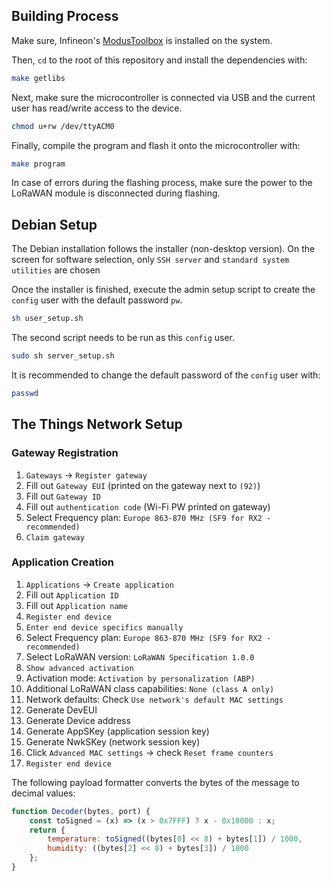 ## Building Process

Make sure, Infineon's [ModusToolbox](https://www.infineon.com/cms/en/design-support/tools/sdk/modustoolbox-software/) is installed on the system.

Then, `cd` to the root of this repository and install the dependencies with:

```sh
make getlibs
```

Next, make sure the microcontroller is connected via USB and the current user has read/write access to the device.

```sh
chmod u+rw /dev/ttyACM0
```

Finally, compile the program and flash it onto the microcontroller with:

```sh
make program
```

In case of errors during the flashing process, make sure the power to the LoRaWAN module is disconnected during flashing.

## Debian Setup

The Debian installation follows the installer (non-desktop version).
On the screen for software selection, only `SSH server` and `standard system utilities` are chosen

Once the installer is finished, execute the admin setup script to create the `config` user with the default password `pw`.

```sh
sh user_setup.sh
```

The second script needs to be run as this `config` user.

```sh
sudo sh server_setup.sh
```

It is recommended to change the default password of the `config` user with:

```sh
passwd
```

## The Things Network Setup

### Gateway Registration

1. `Gateways` → `Register gateway`
2. Fill out `Gateway EUI` (printed on the gateway next to `(92)`)
3. Fill out `Gateway ID`
4. Fill out `authentication code` (Wi-Fi PW printed on gateway)
5. Select Frequency plan: `Europe 863-870 MHz (SF9 for RX2 - recommended)`
6. `Claim gateway`

### Application Creation

1. `Applications` → `Create application`
2. Fill out `Application ID`
3. Fill out `Application name`
4. `Register end device`
5. `Enter end device specifics manually`
6. Select Frequency plan: `Europe 863-870 MHz (SF9 for RX2 - recommended)`
7. Select LoRaWAN version: `LoRaWAN Specification 1.0.0`
8. `Show advanced activation`
9. Activation mode: `Activation by personalization (ABP)`
10. Additional LoRaWAN class capabilities: `None (class A only)`
11. Network defaults: Check `Use network's default MAC settings`
12. Generate DevEUI
13. Generate Device address
14. Generate AppSKey (application session key)
15. Generate NwkSKey (network session key)
16. Click `Advanced MAC settings` → check `Reset frame counters`
17. `Register end device`

The following payload formatter converts the bytes of the message to decimal values:

```javascript
function Decoder(bytes, port) {
    const toSigned = (x) => (x > 0x7FFF) ? x - 0x10000 : x;
    return {
        temperature: toSigned((bytes[0] << 8) + bytes[1]) / 1000,
        humidity: ((bytes[2] << 8) + bytes[3]) / 1000
    };
}
```
